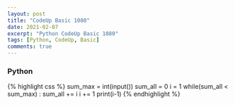 ```yaml
---
layout: post
title: "CodeUp Basic 1080"
date: 2021-02-07
excerpt: "Python CodeUp Basic 1080"
tags: [Python, CodeUp, Basic]
comments: true
---
```


### Python
{% highlight css %}
sum_max = int(input())
sum_all = 0
i = 1
while(sum_all < sum_max) : 
    sum_all += i
    i += 1
print(i-1)
{% endhighlight %}